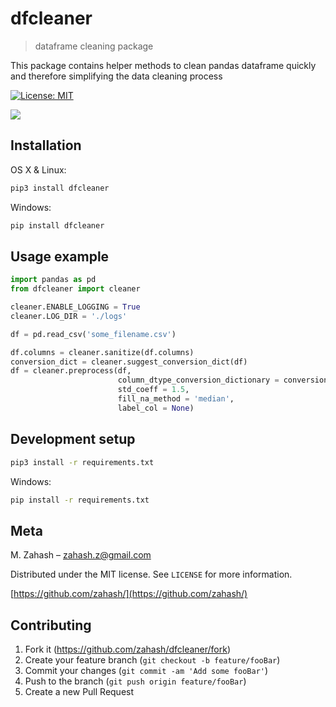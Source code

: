 # dfcleaner

> dataframe cleaning package

This package contains helper methods to clean pandas dataframe quickly and therefore simplifying the data cleaning process

[![License: MIT](https://img.shields.io/badge/License-MIT-yellow.svg)](https://opensource.org/licenses/MIT)

![](assets/rsz_dfcleaner_logo.png)

## Installation

OS X & Linux:

```sh
pip3 install dfcleaner
```

Windows:

```sh
pip install dfcleaner
```

## Usage example

```Python
import pandas as pd
from dfcleaner import cleaner

cleaner.ENABLE_LOGGING = True
cleaner.LOG_DIR = './logs'

df = pd.read_csv('some_filename.csv')

df.columns = cleaner.sanitize(df.columns)
conversion_dict = cleaner.suggest_conversion_dict(df)
df = cleaner.preprocess(df,
                        column_dtype_conversion_dictionary = conversion_dict,
                        std_coeff = 1.5,
                        fill_na_method = 'median',
                        label_col = None)
```

## Development setup

```sh
pip3 install -r requirements.txt
```

Windows:

```sh
pip install -r requirements.txt
```

## Meta

M. Zahash – zahash.z@gmail.com

Distributed under the MIT license. See `LICENSE` for more information.

[https://github.com/zahash/](https://github.com/zahash/)

## Contributing

1. Fork it (<https://github.com/zahash/dfcleaner/fork>)
2. Create your feature branch (`git checkout -b feature/fooBar`)
3. Commit your changes (`git commit -am 'Add some fooBar'`)
4. Push to the branch (`git push origin feature/fooBar`)
5. Create a new Pull Request
